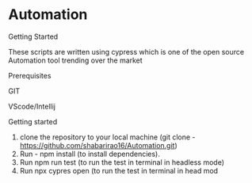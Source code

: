 # Automation


Getting Started

These scripts are written using cypress which is one of the open source Automation tool trending over the market



Prerequisites

GIT


VScode/Intellij


Getting started

1. clone the repository to your local machine (git clone - https://github.com/shabarirao16/Automation.git)
2. Run - npm install (to install dependencies).
3. Run npm run test (to run the test in terminal in headless mode)
4. Run npx cypres open (to run the test in terminal in head mod
